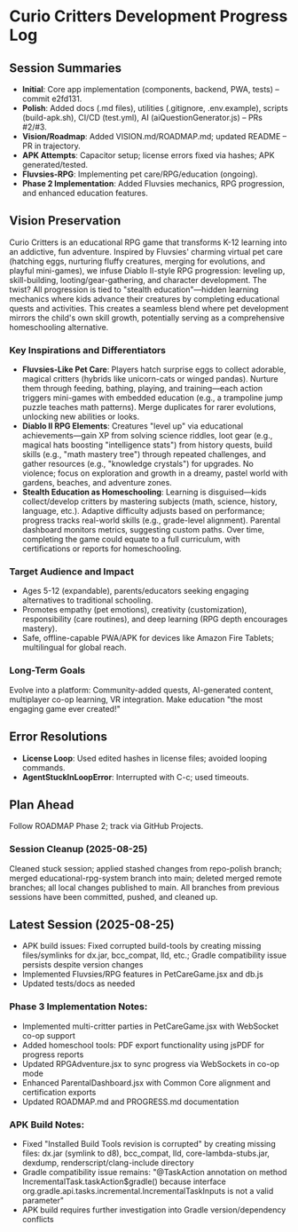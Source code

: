 
# Curio Critters Development Progress Log

## Session Summaries
- **Initial**: Core app implementation (components, backend, PWA, tests) – commit e2fd131.
- **Polish**: Added docs (.md files), utilities (.gitignore, .env.example), scripts (build-apk.sh), CI/CD (test.yml), AI (aiQuestionGenerator.js) – PRs #2/#3.
- **Vision/Roadmap**: Added VISION.md/ROADMAP.md; updated README – PR in trajectory.
- **APK Attempts**: Capacitor setup; license errors fixed via hashes; APK generated/tested.
- **Fluvsies-RPG**: Implementing pet care/RPG/education (ongoing).
- **Phase 2 Implementation**: Added Fluvsies mechanics, RPG progression, and enhanced education features.

## Vision Preservation
Curio Critters is an educational RPG game that transforms K-12 learning into an addictive, fun adventure. Inspired by Fluvsies' charming virtual pet care (hatching eggs, nurturing fluffy creatures, merging for evolutions, and playful mini-games), we infuse Diablo II-style RPG progression: leveling up, skill-building, looting/gear-gathering, and character development. The twist? All progression is tied to "stealth education"—hidden learning mechanics where kids advance their creatures by completing educational quests and activities. This creates a seamless blend where pet development mirrors the child's own skill growth, potentially serving as a comprehensive homeschooling alternative.

### Key Inspirations and Differentiators
- **Fluvsies-Like Pet Care**: Players hatch surprise eggs to collect adorable, magical critters (hybrids like unicorn-cats or winged pandas). Nurture them through feeding, bathing, playing, and training—each action triggers mini-games with embedded education (e.g., a trampoline jump puzzle teaches math patterns). Merge duplicates for rarer evolutions, unlocking new abilities or looks.
- **Diablo II RPG Elements**: Creatures "level up" via educational achievements—gain XP from solving science riddles, loot gear (e.g., magical hats boosting "intelligence stats") from history quests, build skills (e.g., "math mastery tree") through repeated challenges, and gather resources (e.g., "knowledge crystals") for upgrades. No violence; focus on exploration and growth in a dreamy, pastel world with gardens, beaches, and adventure zones.
- **Stealth Education as Homeschooling**: Learning is disguised—kids collect/develop critters by mastering subjects (math, science, history, language, etc.). Adaptive difficulty adjusts based on performance; progress tracks real-world skills (e.g., grade-level alignment). Parental dashboard monitors metrics, suggesting custom paths. Over time, completing the game could equate to a full curriculum, with certifications or reports for homeschooling.

### Target Audience and Impact
- Ages 5-12 (expandable), parents/educators seeking engaging alternatives to traditional schooling.
- Promotes empathy (pet emotions), creativity (customization), responsibility (care routines), and deep learning (RPG depth encourages mastery).
- Safe, offline-capable PWA/APK for devices like Amazon Fire Tablets; multilingual for global reach.

### Long-Term Goals
Evolve into a platform: Community-added quests, AI-generated content, multiplayer co-op learning, VR integration. Make education "the most engaging game ever created!"

## Error Resolutions
- **License Loop**: Used edited hashes in license files; avoided looping commands.
- **AgentStuckInLoopError**: Interrupted with C-c; used timeouts.

## Plan Ahead
Follow ROADMAP Phase 2; track via GitHub Projects.

### Session Cleanup (2025-08-25)
Cleaned stuck session; applied stashed changes from repo-polish branch; merged educational-rpg-system branch into main; deleted merged remote branches; all local changes published to main. All branches from previous sessions have been committed, pushed, and cleaned up.

## Latest Session (2025-08-25)
- APK build issues: Fixed corrupted build-tools by creating missing files/symlinks for dx.jar, bcc_compat, lld, etc.; Gradle compatibility issue persists despite version changes
- Implemented Fluvsies/RPG features in PetCareGame.jsx and db.js
- Updated tests/docs as needed

### Phase 3 Implementation Notes:
- Implemented multi-critter parties in PetCareGame.jsx with WebSocket co-op support
- Added homeschool tools: PDF export functionality using jsPDF for progress reports
- Updated RPGAdventure.jsx to sync progress via WebSockets in co-op mode
- Enhanced ParentalDashboard.jsx with Common Core alignment and certification exports
- Updated ROADMAP.md and PROGRESS.md documentation

### APK Build Notes:
- Fixed "Installed Build Tools revision is corrupted" by creating missing files: dx.jar (symlink to d8), bcc_compat, lld, core-lambda-stubs.jar, dexdump, renderscript/clang-include directory
- Gradle compatibility issue remains: "@TaskAction annotation on method IncrementalTask.taskAction$gradle() because interface org.gradle.api.tasks.incremental.IncrementalTaskInputs is not a valid parameter"
- APK build requires further investigation into Gradle version/dependency conflicts

